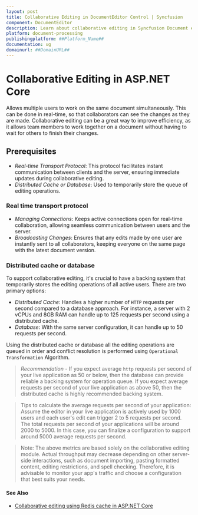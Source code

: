 ```yaml
---
layout: post
title: Collaborative Editing in DocumentEditor Control | Syncfusion
component: DocumentEditor
description: Learn about collaborative editing in Syncfusion Document editor control of Syncfusion Essential JS 2 and more.
platform: document-processing
publishingplatform: ##Platform_Name##
documentation: ug
domainurl: ##DomainURL##
---
```


# Collaborative Editing in ASP.NET Core

Allows multiple users to work on the same document simultaneously. This can be done in real-time, so that collaborators can see the changes as they are made. Collaborative editing can be a great way to improve efficiency, as it allows team members to work together on a document without having to wait for others to finish their changes.

## Prerequisites

- *Real-time Transport Protocol*: This protocol facilitates instant communication between clients and the server, ensuring immediate updates during collaborative editing.
- *Distributed Cache or Database*: Used to temporarily store the queue of editing operations.

### Real time transport protocol

- *Managing Connections*: Keeps active connections open for real-time collaboration, allowing seamless communication between users and the server.
- *Broadcasting Changes*: Ensures that any edits made by one user are instantly sent to all collaborators, keeping everyone on the same page with the latest document version.

### Distributed cache or database

To support collaborative editing, it's crucial to have a backing system that temporarily stores the editing operations of all active users. There are two primary options:

- *Distributed Cache*: Handles a higher number of `HTTP` requests per second compared to a database approach. For instance, a server with 2 vCPUs and 8GB RAM can handle up to 125 requests per second using a distributed cache.
- *Database*: With the same server configuration, it can handle up to 50 requests per second.

Using the distributed cache or database all the editing operations are queued in order and conflict resolution is performed using `Operational Transformation` Algorithm.

> *Recommendation* - If you expect average `http` requests per second of your live application as 50 or below, then the database can provide reliable a backing system for operation queue. If you expect average requests per second of your live application as above 50, then the distributed cache is highly recommended backing system.

> Tips to calculate the average requests per second of your application:
Assume the editor in your live application is actively used by 1000 users and each user's edit can trigger 2 to 5 requests per second. The total requests per second of your applications will be around 2000 to 5000. In this case, you can finalize a configuration to support around 5000 average requests per second.

> Note: The above metrics are based solely on the collaborative editing module. Actual throughput may decrease depending on other server-side interactions, such as document importing, pasting formatted content, editing restrictions, and spell checking. Therefore, it is advisable to monitor your app's traffic and choose a configuration that best suits your needs.
#### See Also

- [Collaborative editing using Redis cache in ASP.NET Core](../../asp-net-core/collaborative-editing/using-redis-cache-asp-net)